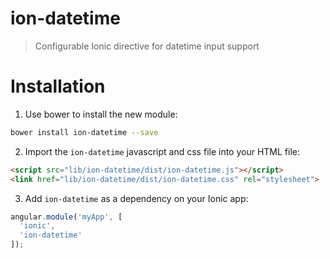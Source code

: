 # ion-datetime
> Configurable Ionic directive for datetime input support

# Installation

1. Use bower to install the new module:
```bash
bower install ion-datetime --save
```
2. Import the `ion-datetime` javascript and css file into your HTML file:
```html
<script src="lib/ion-datetime/dist/ion-datetime.js"></script>
<link href="lib/ion-datetime/dist/ion-datetime.css" rel="stylesheet">
```
3. Add `ion-datetime` as a dependency on your Ionic app:
```javascript
angular.module('myApp', [
  'ionic',
  'ion-datetime'
]);
```
